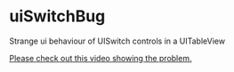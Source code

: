 # uiSwitchBug
Strange ui behaviour of UISwitch controls in a UITableView

[Please check out this video showing the problem.](https://github.com/lukas2/uiSwitchBug/blob/master/uiswitch_bug.mp4?raw=true)
